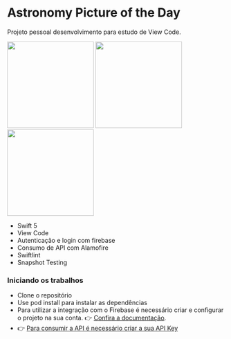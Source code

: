 # Astronomy Picture of the Day

Projeto pessoal desenvolvimento para estudo de View Code. 


<p float="left">
<img src="https://user-images.githubusercontent.com/63265472/133150494-e256b655-a860-4bd3-a4fa-94a98eff484e.png" width="200">
<img src="https://user-images.githubusercontent.com/63265472/133150500-9d4c19d6-01d3-44a5-98b2-fc873ab4b281.png" width="200">
<img src="https://user-images.githubusercontent.com/63265472/133151200-c6ff38af-8faa-4e8f-9a63-3a7aef973d2b.gif" width="200">

  


- Swift 5
- View Code
- Autenticação e login com firebase
- Consumo de API com Alamofire
- Swiftlint
- Snapshot Testing


### Iniciando os trabalhos

- Clone o repositório
- Use pod install para instalar as dependências 
- Para utilizar a integração com o Firebase é necessário criar e configurar o projeto na sua conta. 👉 [Confira a documentação](https://firebase.google.com/docs/ios/setup?hl=pt).
- 👉 [Para consumir a API é necessário criar a sua API Key](https://api.nasa.gov/)
